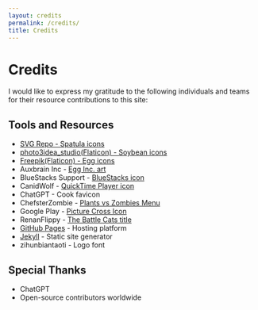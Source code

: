 ```yaml
---
layout: credits
permalink: /credits/
title: Credits
---
```


# Credits

I would like to express my gratitude to the following individuals and teams for their resource contributions to this site:

## Tools and Resources
- <a href="https://www.svgrepo.com/svg/203840/spatula" title="Spatula Vector SVG Icon"> SVG Repo - Spatula icons </a>
- <a href="https://www.flaticon.com/free-icons/soybean" title="soybean icons">photo3idea_studio(Flaticon) - Soybean icons </a>
- <a href="https://www.flaticon.com/free-icons/egg" title="egg icons">Freepik(Flaticon) - Egg icons</a>
- Auxbrain Inc - [Egg Inc. art](https://images.app.goo.gl/FSsFoS75YxYrcVtU6)
- BlueStacks Support - [BlueStacks icon](https://styles.redditmedia.com/t5_2utvq/styles/communityIcon_4v2bf2hjc9hc1.png)
- CanidWolf - [QuickTime Player icon](https://www.reddit.com/r/MacOS/comments/j79z0m/latest_quicktime_icon_on_macos_big_sur/?utm_source=share&utm_medium=web3x&utm_name=web3xcss&utm_term=1&utm_content=share_button)
- ChatGPT - Cook favicon
- ChefsterZombie - [Plants vs Zombies Menu](https://plantsvszombies.wiki.gg/wiki/File:Menu.png)
- Google Play - [Picture Cross Icon](https://play.google.com/store/apps/details?id=com.appynation.wbpc)
- RenanFlippy - [The Battle Cats title](https://tcrf.net/File:The_Battle_Cats-title.jpg)
- [GitHub Pages](https://pages.github.com/) - Hosting platform
- [Jekyll](https://jekyllrb.com/) - Static site generator
- zihunbiantaoti - Logo font

## Special Thanks
- ChatGPT
- Open-source contributors worldwide
